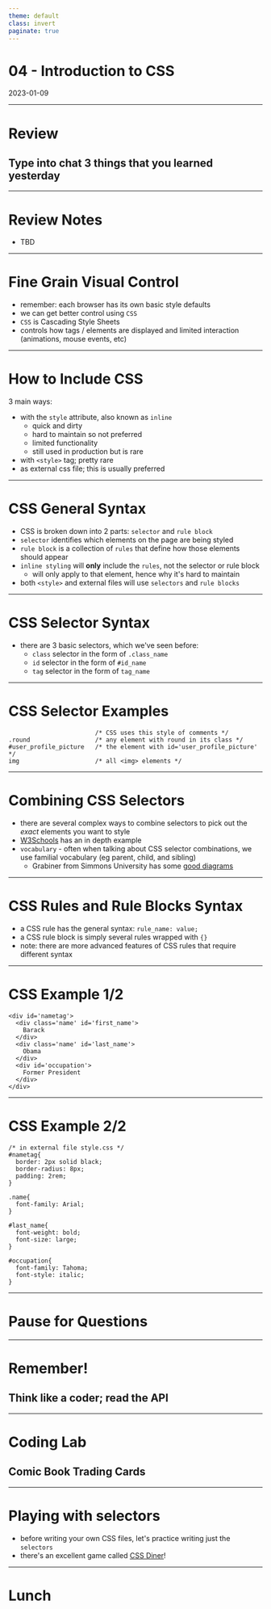 ```yaml
---
theme: default
class: invert
paginate: true
---
```


# 04 - Introduction to CSS
2023-01-09

---

# Review
## Type into chat 3 things that you learned yesterday

---

# Review Notes

- TBD

---

# Fine Grain Visual Control

- remember: each browser has its own basic style defaults
- we can get better control using `CSS`
- `CSS` is Cascading Style Sheets
- controls how tags / elements are displayed and limited interaction (animations, mouse events, etc)

---

# How to Include CSS

3 main ways:
- with the `style` attribute, also known as `inline`
  - quick and dirty
  - hard to maintain so not preferred
  - limited functionality
  - still used in production but is rare
- with `<style>` tag; pretty rare
- as external css file; this is usually preferred

---

# CSS General Syntax

- CSS is broken down into 2 parts: `selector` and `rule block`
- `selector` identifies which elements on the page are being styled
- `rule block` is a collection of `rules` that define how those elements should appear
- `inline styling` will **only** include the `rules`, not the selector or rule block
  - will only apply to that element, hence why it's hard to maintain
- both `<style>` and external files will use `selectors` and `rule blocks`

---

# CSS Selector Syntax

- there are 3 basic selectors, which we've seen before:
  - `class` selector in the form of `.class_name`
  - `id` selector in the form of `#id_name`
  - `tag` selector in the form of `tag_name`

---

# CSS Selector Examples

```
                        /* CSS uses this style of comments */
.round                  /* any element with round in its class */
#user_profile_picture   /* the element with id='user_profile_picture' */
img                     /* all <img> elements */
```

---

# Combining CSS Selectors

- there are several complex ways to combine selectors to pick out the *exact* elements you want to style
- [W3Schools](https://www.w3schools.com/cssref/css_selectors.php) has an in depth example
- `vocabulary` - often when talking about CSS selector combinations, we use familial vocabulary (eg parent, child, and sibling)
  - Grabiner from Simmons University has some [good diagrams](http://web.simmons.edu/~grabiner/comm244/weekfour/document-tree.html)

---

# CSS Rules and Rule Blocks Syntax

- a CSS rule has the general syntax: `rule_name: value;`
- a CSS rule block is simply several rules wrapped with `{}`
- note: there are more advanced features of CSS rules that require different syntax

---

# CSS Example 1/2

```
<div id='nametag'>
  <div class='name' id='first_name'>
    Barack
  </div>
  <div class='name' id='last_name'>
    Obama
  </div>
  <div id='occupation'>
    Former President
  </div>
</div>
```

---

# CSS Example 2/2

```
/* in external file style.css */
#nametag{
  border: 2px solid black;
  border-radius: 8px;
  padding: 2rem;
}

.name{
  font-family: Arial;
}

#last_name{
  font-weight: bold;
  font-size: large;
}

#occupation{
  font-family: Tahoma;
  font-style: italic;
}
```

---

# Pause for Questions

---

# Remember!
## Think like a coder; read the API

---

# Coding Lab
## Comic Book Trading Cards

---

# Playing with selectors

- before writing your own CSS files, let's practice writing just the `selectors`
- there's an excellent game called [CSS Diner](https://flukeout.github.io/)!

---

# Lunch
